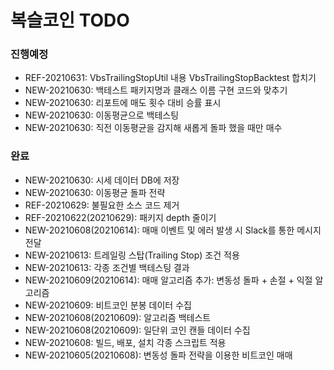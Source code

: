 # 복슬코인 TODO

### 진행예정
- REF-20210631: VbsTrailingStopUtil 내용 VbsTrailingStopBacktest 합치기
- NEW-20210630: 백테스트 패키지명과 클래스 이름 구현 코드와 맞추기 
- NEW-20210630: 리포트에 매도 횟수 대비 승률 표시
- NEW-20210630: 이동평균으로 백테스팅
- NEW-20210630: 직전 이동평균을 감지해 새롭게 돌파 했을 때만 매수

### 완료
- NEW-20210630: 시세 데이터 DB에 저장
- NEW-20210630: 이동평균 돌파 전략
- REF-20210629: 불필요한 소스 코드 제거
- REF-20210622(20210629): 패키지 depth 줄이기
- NEW-20210608(20210614): 매매 이벤트 및 에러 발생 시 Slack를 통한 메시지 전달
- NEW-20210613: 트레일링 스탑(Trailing Stop) 조건 적용
- NEW-20210613: 각종 조건별 백테스팅 결과
- NEW-20210609(20210614): 매매 알고리즘 추가: 변동성 돌파 + 손절 + 익절 알고리즘
- NEW-20210609: 비트코인 분봉 데이터 수집
- NEW-20210608(20210609): 알고리즘 백테스트
- NEW-20210608(20210609): 일단위 코인 캔들 데이터 수집
- NEW-20210608: 빌드, 배포, 설치 각종 스크립트 적용
- NEW-20210605(20210608): 변동성 돌파 전략을 이용한 비트코인 매매


